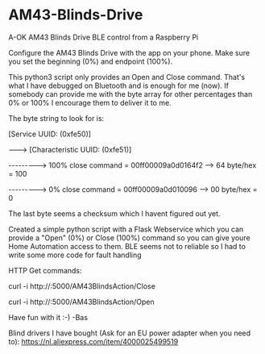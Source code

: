 # AM43-Blinds-Drive
A-OK AM43 Blinds Drive BLE control from a Raspberry Pi

Configure the AM43 Blinds Drive with the app on your phone. Make sure you set the beginning (0%) and endpoint (100%).

This python3 script only provides an Open and Close command. That's what I have debugged on Bluetooth and is enough for me (now). If somebody can provide me with the byte array for other percentages than 0% or 100% I encourage them to deliver it to me.

The byte string to look for is:

[Service UUID: (0xfe50)]

--->    [Characteristic UUID: (0xfe51)]

--------->  100% close command = 00ff00009a0d0164f2  --> 64 byte/hex = 100

--------->  0% close command   = 00ff00009a0d010096  --> 00 byte/hex = 0

The last byte seems a checksum which I havent figured out yet.

Created a simple python script with a Flask Webservice which you can provide a "Open" (0%) or Close (100%) command so you can give youre Home Automation access to them. BLE seems not to reliable so I had to write some more code for fault handling

HTTP Get commands:

curl -i http://<WEB service IP adres>:5000/AM43BlindsAction/Close
  
curl -i http://<WEB service IP adres>:5000/AM43BlindsAction/Open


Have fun with it :-)
-Bas

Blind drivers I have bought (Ask for an EU power adapter when you need to):
https://nl.aliexpress.com/item/4000025499519
